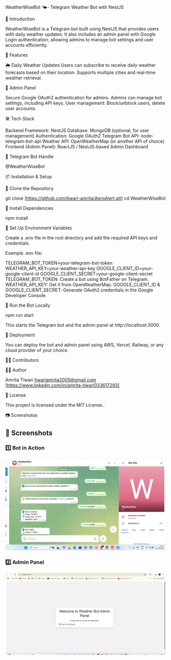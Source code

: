 WeatherWiseBot 🌤️- Telegram Weather Bot with NestJS

📌 Introduction

WeatherWiseBot is a Telegram bot built using NestJS that provides users with daily weather updates. It also includes an admin panel with Google Login authentication, allowing admins to manage bot settings and user accounts efficiently.

🚀 Features

🌦 Daily Weather Updates
Users can subscribe to receive daily weather forecasts based on their location.
Supports multiple cities and real-time weather retrieval.

🔐 Admin Panel

Secure Google OAuth2 authentication for admins.
Admins can manage bot settings, including API keys.
User management: Block/unblock users, delete user accounts.

🛠 Tech Stack

Backend Framework: NestJS
Database: MongoDB (optional, for user management)
Authentication: Google OAuth2
Telegram Bot API: node-telegram-bot-api
Weather API: OpenWeatherMap (or another API of choice)
Frontend (Admin Panel): ReactJS / NestJS-based Admin Dashboard

📌 Telegram Bot Handle

@WeatherWiseBot

📦 Installation & Setup

⿡ Clone the Repository

git clone [https://github.com/tiwari-amrita/AeroAlert.git]
cd WeatherWiseBot

⿢ Install Dependencies

npm install

⿣ Set Up Environment Variables

Create a .env file in the root directory and add the required API keys and credentials.

Example .env file:

TELEGRAM_BOT_TOKEN=your-telegram-bot-token
WEATHER_API_KEY=your-weather-api-key
GOOGLE_CLIENT_ID=your-google-client-id
GOOGLE_CLIENT_SECRET=your-google-client-secret
TELEGRAM_BOT_TOKEN: Create a bot using BotFather on Telegram.
WEATHER_API_KEY: Get it from OpenWeatherMap.
GOOGLE_CLIENT_ID & GOOGLE_CLIENT_SECRET: Generate OAuth2 credentials in the Google Developer Console.

⿤ Run the Bot Locally

npm run start

This starts the Telegram bot and the admin panel at http://localhost:3000.

🚀 Deployment

You can deploy the bot and admin panel using AWS, Vercel, Railway, or any cloud provider of your choice.

👨‍💻 Contributors

👨‍💻 Author

Amrita Tiwari
tiwariamrita2005@gmail.com
[https://www.linkedin.com/in/amrita-tiwari033617293]

📜 License

This project is licensed under the MIT License..

📷 Screnshotse

## 🌟 Screenshots
### 1️⃣ Bot in Action
![Bot Interface](images/Interface.png)

### 2️⃣ Admin Panel
<img src="images/admin panel.png" width="700">
